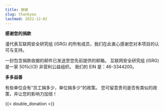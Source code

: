```yaml
---
title: 谢谢
slug: thankyou
lastmod: 2022-12-02
---
```


  <div class="container">
    <p><strong>感谢您的捐款</strong></p>
    <p>谨代表互联网安全研究组 (ISRG) 的所有成员，我们在此衷心感谢您对本项目的认可与支持。</p>
    <p>一封包含捐款收据的邮件已发送至您先前提供的邮箱。 互联网安全研究组 (ISRG) 是一家 501(c)(3) 非营利公益组织。 我们的 EIN 是：46-3344200。</p>
    <p class="pt-2"><strong>多多益善</strong></p>
    <p>有些单位会有“员工捐多少，单位捐多少”的政策。 您可留意贵司是否有类似的政策，并让您的影响力加倍！</p>
    <div class="pt-2">
      {{< double_donation >}}
    </div>
  </div>
